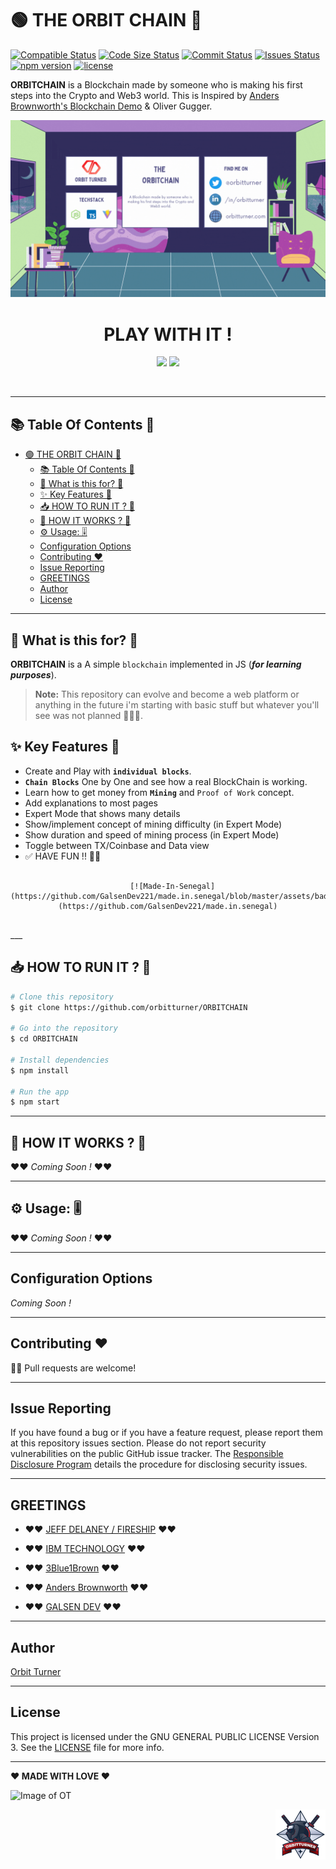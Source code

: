 # 🟢 THE ORBIT CHAIN 🔗
[![Compatible Status](https://img.shields.io/badge/works%20with-PS1-blue)](https://github.com/orbitturner/ORBITCHAIN)
[![Code Size Status](https://img.shields.io/github/languages/code-size/orbitturner/ORBITCHAIN)](https://github.com/orbitturner/ORBITCHAIN)
[![Commit Status](https://img.shields.io/github/commit-activity/m/orbitturner/ORBITCHAIN?color=red)](https://github.com/orbitturner/ORBITCHAIN)
[![Issues Status](https://img.shields.io/github/issues/orbitturner/ORBITCHAIN)](https://github.com/orbitturner/ORBITCHAIN)
[![npm version](https://img.shields.io/npm/v/ORBITCHAIN.svg)](https://github.com/orbitturner/ORBITCHAIN) [![license](https://img.shields.io/npm/l/ORBITCHAIN.svg)](https://github.com/orbitturner/ORBITCHAIN)

**ORBITCHAIN** is a Blockchain made by someone who is making his first steps into the Crypto and Web3 world. This is Inspired by [Anders Brownworth's Blockchain Demo](https://github.com/anders94/blockchain-demo) & Oliver Gugger.

<p align="center">
  <a href="http://orbitturner.com/"><img src="./.repo-assets/images/GITHUB-REPOS-COVER.gif" width="auto" alt="ORBITCHAIN COVER"/></a>
</p>


<h1 align="center">PLAY WITH IT !</h1>
<p align="center">
<a href="https://orbitchain.orbitturner.com/"><img src="https://img.shields.io/badge/VIEW-LATEST%20DEMO-lime?style=for-the-badge&logo=docusign&logoColor=lime"></a>
<a href="https://github.com/orbitturner/ORBITCHAIN/issues/new/choose"><img src="https://img.shields.io/badge/ISSUES-CREATE%20AN%20ISSUE-crimson?style=for-the-badge&logo=indeed&logoColor=CRIMSON"></a>
</p>
<br/>

___
## 📚 Table Of Contents 📑
- [🟢 THE ORBIT CHAIN 🔗](#---the-orbit-chain---)
  * [📚 Table Of Contents 📑](#---table-of-contents---)
  * [💨 What is this for? 🤔](#---what-is-this-for----)
  * [✨ Key Features 🎯](#--key-features---)
  * [📥 HOW TO RUN IT ? 🔰](#---how-to-run-it-----)
  * [🤔 HOW IT WORKS ? 🤔](#---how-it-works-----)
  * [⚙ Usage:  🎚](#--usage-----)
  * [Configuration Options](#configuration-options)
  * [Contributing ❤](#contributing--)
  * [Issue Reporting](#issue-reporting)
  * [GREETINGS](#greetings)
  * [Author](#author)
  * [License](#license)


___

## 💨 What is this for? 🤔

**ORBITCHAIN** is a A simple `blockchain` implemented in JS (***for learning purposes***).


> **Note:** This repository can evolve and become a web platform or anything in the future i'm starting with basic stuff but whatever you'll see was not planned 🤦🏿‍♂️.



## ✨ Key Features 🎯

* Create and Play with **`individual blocks`**.
* **`Chain Blocks`** One by One and see how a real BlockChain is working.
* Learn how to get money from **`Mining`** and `Proof of Work` concept.
* Add explanations to most pages
* Expert Mode that shows many details
* Show/implement concept of mining difficulty (in Expert Mode)
* Show duration and speed of mining process (in Expert Mode)
* Toggle between TX/Coinbase and Data view
* ✅ HAVE FUN !! 🥳🥳

<p align="center">
<pre align="center">
  <code>
  [![Made-In-Senegal](https://github.com/GalsenDev221/made.in.senegal/blob/master/assets/badge.svg)](https://github.com/GalsenDev221/made.in.senegal)
  </code>
</pre>
</p>
___

## 📥 HOW TO RUN IT ? 🔰

```bash
# Clone this repository
$ git clone https://github.com/orbitturner/ORBITCHAIN

# Go into the repository
$ cd ORBITCHAIN

# Install dependencies
$ npm install

# Run the app
$ npm start
```


___
## 🤔 HOW IT WORKS ? 🤔

❤❤ *Coming Soon !* ❤❤

___



## ⚙ Usage:  🎚

❤❤ *Coming Soon !* ❤❤


___
## Configuration Options

*Coming Soon !*
___
## Contributing ❤

👋🏾 Pull requests are welcome! 
___

## Issue Reporting

If you have found a bug or if you have a feature request, please report them at this repository issues section. Please do not report security vulnerabilities on the public GitHub issue tracker. The [Responsible Disclosure Program](mailto:support@orbitturner.com) details the procedure for disclosing security issues.
___

## GREETINGS
* ❤❤ [JEFF DELANEY / FIRESHIP](https://www.youtube.com/c/Fireship) ❤❤

* ❤❤ [IBM TECHNOLOGY](https://www.youtube.com/watch?v=QphJEO9ZX6s) ❤❤

* ❤❤ [3Blue1Brown](https://youtu.be/bBC-nXj3Ng4) ❤❤

* ❤❤ [Anders Brownworth](https://youtu.be/_160oMzblY8) ❤❤

* ❤❤ [GALSEN DEV](https://discord.gg/zVm5gNnRnK) ❤❤


___
## Author

[Orbit Turner](https://orbitturner.com)

___
## License

This project is licensed under the GNU GENERAL PUBLIC LICENSE Version 3. See the [LICENSE](LICENSE) file for more info.
______________________________________________________
**❤ MADE WITH LOVE ❤**

![Image of OT](https://raw.githubusercontent.com/orbitturner/orbitturner/master/LOGO-OT.png)

<img src="https://github.com/orbitturner/challenger/blob/master/images/OrbitTurner_Gaming_GitHubBadge.png?raw=true" align="right" />
